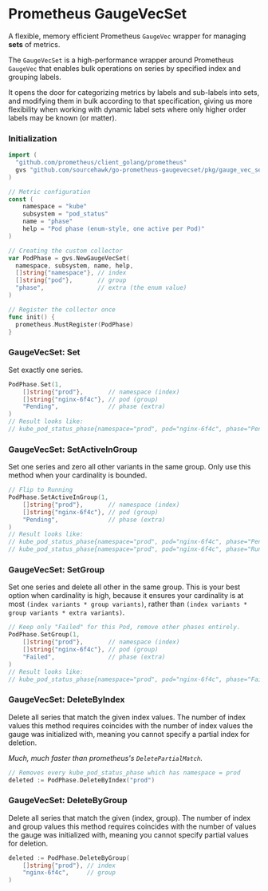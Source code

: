 # Prometheus GaugeVecSet

A flexible, memory efficient Prometheus `GaugeVec` wrapper for managing **sets** of metrics.

The `GaugeVecSet` is a high-performance wrapper around Prometheus `GaugeVec` that enables bulk operations on series 
by specified index and grouping labels.

It opens the door for categorizing metrics by labels and sub-labels into sets, and modifying them in bulk according to 
that specification, giving us more flexibility when working with dynamic label sets where only higher order labels may 
be known (or matter).

### Initialization

```go
import (
  "github.com/prometheus/client_golang/prometheus"
  gvs "github.com/sourcehawk/go-prometheus-gaugevecset/pkg/gauge_vec_set"
)

// Metric configuration
const (
    namespace = "kube"
    subsystem = "pod_status"
    name = "phase"
    help = "Pod phase (enum-style, one active per Pod)"
)

// Creating the custom collector
var PodPhase = gvs.NewGaugeVecSet(
  namespace, subsystem, name, help,
  []string{"namespace"}, // index
  []string{"pod"},       // group
  "phase",               // extra (the enum value)
)

// Register the collector once
func init() {
  prometheus.MustRegister(PodPhase)
}
```

### GaugeVecSet: Set

Set exactly one series.

```go
PodPhase.Set(1,
    []string{"prod"},       // namespace (index)
    []string{"nginx-6f4c"}, // pod (group)
    "Pending",              // phase (extra)
)
// Result looks like:
// kube_pod_status_phase{namespace="prod", pod="nginx-6f4c", phase="Pending"}  1
```

### GaugeVecSet: SetActiveInGroup

Set one series and zero all other variants in the same group. Only use this method when your cardinality is bounded.

```go
// Flip to Running
PodPhase.SetActiveInGroup(1,
    []string{"prod"},       // namespace (index)
    []string{"nginx-6f4c"}, // pod (group)
    "Pending",              // phase (extra)
)
// Result looks like:
// kube_pod_status_phase{namespace="prod", pod="nginx-6f4c", phase="Pending"}  0 <- zeroed
// kube_pod_status_phase{namespace="prod", pod="nginx-6f4c", phase="Running"}  1
```

### GaugeVecSet: SetGroup

Set one series and delete all other in the same group. This is your best option when cardinality
is high, because it ensures your cardinality is at most `(index variants * group variants)`, rather than 
`(index variants * group variants * extra variants)`.

```go
// Keep only "Failed" for this Pod, remove other phases entirely.
PodPhase.SetGroup(1,
    []string{"prod"},       // namespace (index)
    []string{"nginx-6f4c"}, // pod (group)
    "Failed",               // phase (extra)
)
// Result looks like:
// kube_pod_status_phase{namespace="prod", pod="nginx-6f4c", phase="Failed"}  1
```

### GaugeVecSet: DeleteByIndex

Delete all series that match the given index values. The number of index values this method requires
coincides with the number of index values the gauge was initialized with, meaning you cannot specify a partial
index for deletion.

_Much, much faster than prometheus's `DeletePartialMatch`._

```go
// Removes every kube_pod_status_phase which has namespace = prod
deleted := PodPhase.DeleteByIndex("prod")
```

### GaugeVecSet: DeleteByGroup

Delete all series that match the given (index, group). The number of index and group values this method requires 
coincides with the number of values the gauge was initialized with, meaning you cannot specify partial values for
deletion.

```go
deleted := PodPhase.DeleteByGroup(
    []string{"prod"}, // index
    "nginx-6f4c",     // group
)
```